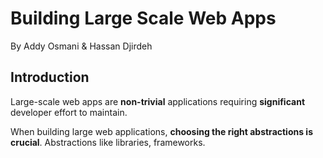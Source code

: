 # Building Large Scale Web Apps
By Addy Osmani & Hassan Djirdeh

## Introduction
Large-scale web apps are **non-trivial** applications requiring **significant** developer effort to maintain.

When building large web applications, **choosing the right abstractions is crucial**. Abstractions like libraries, frameworks.

